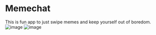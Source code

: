 # Memechat
This is fun app to just swipe memes and keep yourself out of boredom.
![image](https://user-images.githubusercontent.com/92294717/230591945-2d040fe5-7162-4b4d-9e92-7c5c79a8a305.png)
![image](https://user-images.githubusercontent.com/92294717/230592093-efb5e922-4d02-441e-a825-851a63952581.png)
